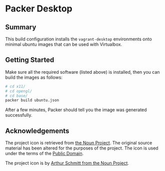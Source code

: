 # Packer Desktop

## Summary

This build configuration installs the `vagrant-desktop` environments onto minimal ubuntu images that can be used with Virtualbox.

## Getting Started

Make sure all the required software (listed above) is installed, then you can build the images as follows:

```bash
# cd x11/
# cd opengl/
# cd base/
packer build ubuntu.json
```

After a few minutes, Packer should tell you the image was generated successfully.

## Acknowledgements

The project icon is retrieved from [the Noun Project](docs/icon/icon.json). The original source material has been altered for the purposes of the project. The icon is used under the terms of the [Public Domain](https://creativecommons.org/publicdomain/zero/1.0/).

The project icon is by [Arthur Schmitt from the Noun Project](https://thenounproject.com/term/package/18159/).